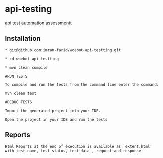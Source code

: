 # api-testing
api test automation assessmentt

## Installation
 ```
* git@github.com:imran-farid/woebot-api-testting.git

* cd woebot-api-testting

* mvn clean compile

#RUN TESTS

To compile and run the tests from the command line enter the command:

mvn clean test

#DEBUG TESTS

Import the generated project into your IDE.

Open the project in your IDE and run the tests

```

## Reports

```
Html Reports at the end of execution is available as `extent.html'
with test name, test status, test data , request and response
```
